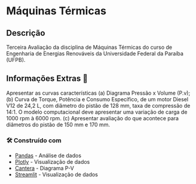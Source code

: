 # Máquinas Térmicas


## Descrição

Terceira Avaliação da disciplina de Máquinas Térmicas do curso de Engenharia de Energias Renováveis da Universidade Federal da Paraíba (UFPB).

## Informações Extras 🚀

Apresentar as curvas características (a) Diagrama Pressão x Volume (P.v); (b) Curva de Torque, 
Potência e Consumo Específico, de um motor Diesel V12 de 24,2 L, com diâmetro do pistão de 128 
mm, taxa de compressão de 14:1. O modelo computacional deve apresentar uma variação de carga 
de 1000 rpm à 6000 rpm. (c) Apresentar avaliação do que acontece para diâmetros do pistão de 150 
mm e 170 mm. 

### 🛠️ Construído com

* [Pandas](https://pandas.pydata.org/docs/) - Análise de dados
* [Plotly](https://plotly.com/python/) - Visualização de dados
* [Cantera](https://cantera.org/dev/examples/python/reactors/ic_engine.html) - Diagrama P-V
* [Streamlit](https://streamlit.io/) - Visualização de dados
